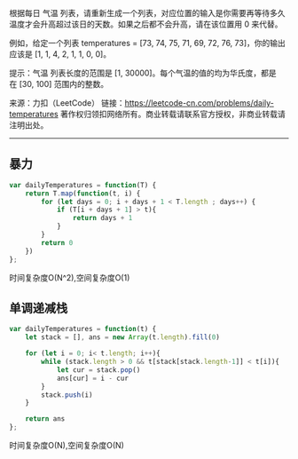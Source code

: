 根据每日 气温 列表，请重新生成一个列表，对应位置的输入是你需要再等待多久温度才会升高超过该日的天数。如果之后都不会升高，请在该位置用 0 来代替。

例如，给定一个列表 temperatures = [73, 74, 75, 71, 69, 72, 76, 73]，你的输出应该是 [1, 1, 4, 2, 1, 1, 0, 0]。

提示：气温 列表长度的范围是 [1, 30000]。每个气温的值的均为华氏度，都是在 [30, 100] 范围内的整数。

来源：力扣（LeetCode）
链接：https://leetcode-cn.com/problems/daily-temperatures
著作权归领扣网络所有。商业转载请联系官方授权，非商业转载请注明出处。

----

## 暴力

```javascript
var dailyTemperatures = function(T) {
	return T.map(function(t, i) {
		for (let days = 0; i + days + 1 < T.length ; days++) {
			if (T[i + days + 1] > t){
				return days + 1
			}
		}
		return 0
	})
};
```

时间复杂度O(N^2),空间复杂度O(1)

## 单调递减栈

```javascript
var dailyTemperatures = function(t) {
    let stack = [], ans = new Array(t.length).fill(0)

    for (let i = 0; i< t.length; i++){
        while (stack.length > 0 && t[stack[stack.length-1]] < t[i]){
            let cur = stack.pop()
            ans[cur] = i - cur
        }
        stack.push(i)
    }

    return ans
};
```

时间复杂度O(N),空间复杂度O(N)
